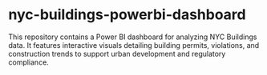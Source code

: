 # nyc-buildings-powerbi-dashboard
This repository contains a Power BI dashboard for analyzing NYC Buildings data. It features interactive visuals detailing building permits, violations, and construction trends to support urban development and regulatory compliance.
